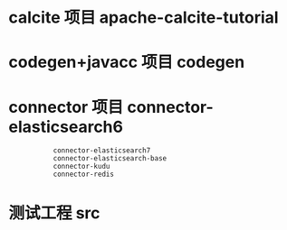 # calcite 项目 apache-calcite-tutorial
# codegen+javacc 项目 codegen
# connector 项目 connector-elasticsearch6
               connector-elasticsearch7
               connector-elasticsearch-base
               connector-kudu
               connector-redis
# 测试工程 src